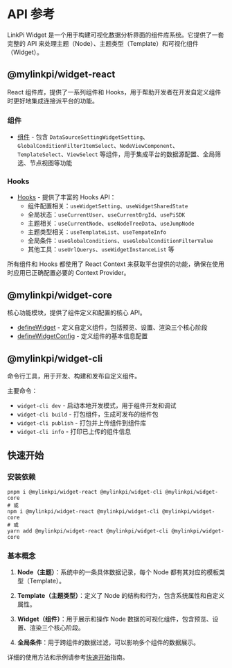 # API 参考

LinkPi Widget 是一个用于构建可视化数据分析界面的组件库系统。它提供了一套完整的 API 来处理主题（Node）、主题类型（Template）和可视化组件（Widget）。

## @mylinkpi/widget-react

React 组件库，提供了一系列组件和 Hooks，用于帮助开发者在开发自定义组件时更好地集成连接派平台的功能。

### 组件
- [组件](/api/react/components) - 包含 `DataSourceSettingWidgetSetting`、`GlobalConditionFilterItemSelect`、`NodeViewComponent`、`TemplateSelect`、`ViewSelect` 等组件，用于集成平台的数据源配置、全局筛选、节点视图等功能

### Hooks
- [Hooks](/api/react/hooks) - 提供了丰富的 Hooks API：
  - 组件配置相关：`useWidgetSetting`、`useWidgetSharedState`
  - 全局状态：`useCurrentUser`、`useCurrentOrgId`、`usePiSDK`
  - 主题相关：`useCurrentNode`、`useNodeTreeData`、`useJumpNode`
  - 主题类型相关：`useTemplateList`、`useTempateInfo`
  - 全局条件：`useGlobalConditions`、`useGlobalConditionFilterValue`
  - 其他工具：`useUrlQuerys`、`useWidgetInstanceList` 等

所有组件和 Hooks 都使用了 React Context 来获取平台提供的功能，确保在使用时应用已正确配置必要的 Context Provider。

## @mylinkpi/widget-core

核心功能模块，提供了组件定义和配置的核心 API。

- [defineWidget](/api/core/#definewidget) - 定义自定义组件，包括预览、设置、渲染三个核心阶段
- [defineWidgetConfig](/api/core/#definewidgetconfig) - 定义组件的基本信息配置

## @mylinkpi/widget-cli

命令行工具，用于开发、构建和发布自定义组件。

主要命令：
- `widget-cli dev` - 启动本地开发模式，用于组件开发和调试
- `widget-cli build` - 打包组件，生成可发布的组件包
- `widget-cli publish` - 打包并上传组件到组件库
- `widget-cli info` - 打印已上传的组件信息

## 快速开始

### 安装依赖

```shell
pnpm i @mylinkpi/widget-react @mylinkpi/widget-cli @mylinkpi/widget-core
# 或
npm i @mylinkpi/widget-react @mylinkpi/widget-cli @mylinkpi/widget-core
# 或
yarn add @mylinkpi/widget-react @mylinkpi/widget-cli @mylinkpi/widget-core
```

### 基本概念

1. **Node（主题）**：系统中的一条具体数据记录，每个 Node 都有其对应的模板类型（Template）。

2. **Template（主题类型）**：定义了 Node 的结构和行为，包含系统属性和自定义属性。

3. **Widget（组件）**：用于展示和操作 Node 数据的可视化组件，包含预览、设置、渲染三个核心阶段。

4. **全局条件**：用于跨组件的数据过滤，可以影响多个组件的数据展示。

详细的使用方法和示例请参考[快速开始](/guide/getting-started)指南。